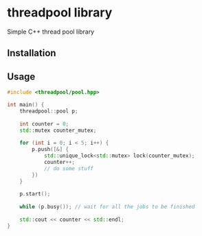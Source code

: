 # threadpool library

Simple C++ thread pool library

## Installation

## Usage

```cpp
#include <threadpool/pool.hpp>

int main() {
    threadpool::pool p;
    
    int counter = 0;
    std::mutex counter_mutex;
    
    for (int i = 0; i < 5; i++) {
        p.push([&] {
            std::unique_lock<std::mutex> lock(counter_mutex);
            counter++;
            // do some stuff
        })
    }
    
    p.start();
    
    while (p.busy()); // wait for all the jobs to be finished
    
    std::cout << counter << std::endl;
}
```
